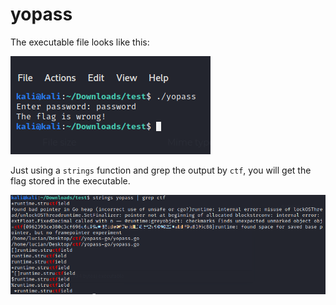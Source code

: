 # yopass

The executable file looks like this:

<p align="left">
  <img src="https://github.com/Abdy01/CyberEDU/blob/main/yopass/first.png?raw=true"
</p>

Just using a `strings` function and grep the output by `ctf`, you will get the flag stored in the executable.

<p align="left">
  <img src="https://github.com/Abdy01/CyberEDU/blob/main/yopass/second.png?raw=true"
</p>
